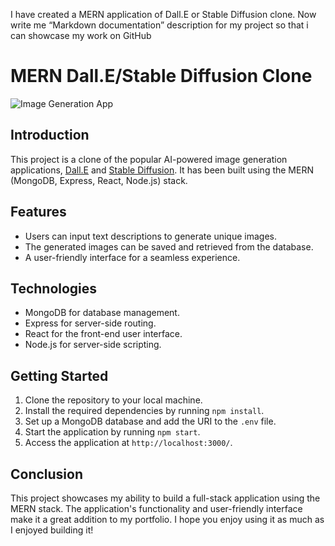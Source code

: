 I have created a MERN application of Dall.E or Stable Diffusion clone. Now write me “Markdown documentation” description for my project so that i can showcase my work on GitHub



MERN Dall.E/Stable Diffusion Clone
==================================

![Image Generation App](https://i.ibb.co/p0f27C2/Thumbnail-9.png)

Introduction
------------

This project is a clone of the popular AI-powered image generation applications, [Dall.E](https://dall-e.openai.com/) and [Stable Diffusion](https://stable-diffusion.openai.com/). It has been built using the MERN (MongoDB, Express, React, Node.js) stack.

Features
--------

*   Users can input text descriptions to generate unique images.
*   The generated images can be saved and retrieved from the database.
*   A user-friendly interface for a seamless experience.

Technologies
------------

*   MongoDB for database management.
*   Express for server-side routing.
*   React for the front-end user interface.
*   Node.js for server-side scripting.

Getting Started
---------------

1.  Clone the repository to your local machine.
2.  Install the required dependencies by running `npm install`.
3.  Set up a MongoDB database and add the URI to the `.env` file.
4.  Start the application by running `npm start`.
5.  Access the application at `http://localhost:3000/`.

Conclusion
----------

This project showcases my ability to build a full-stack application using the MERN stack. The application's functionality and user-friendly interface make it a great addition to my portfolio. I hope you enjoy using it as much as I enjoyed building it!

